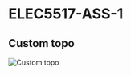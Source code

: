 # ELEC5517-ASS-1
## Custom topo
![Custom topo](https://github.com/Ray-inthebox/ELEC5517-ASS-1/raw/master/custom%20topo.png)

